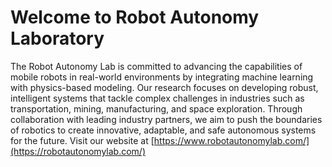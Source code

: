 # Welcome to Robot Autonomy Laboratory

The Robot Autonomy Lab is committed to advancing the capabilities of mobile robots in real-world environments by integrating machine learning with physics-based modeling. Our research focuses on developing robust, intelligent systems that tackle complex challenges in industries such as transportation, mining, manufacturing, and space exploration. Through collaboration with leading industry partners, we aim to push the boundaries of robotics to create innovative, adaptable, and safe autonomous systems for the future. Visit our website at [https://www.robotautonomylab.com/](https://robotautonomylab.com/)
